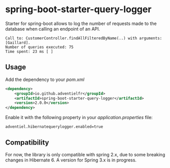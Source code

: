 # spring-boot-starter-query-logger

Starter for spring-boot allows to log the number of requests made to the database when calling an endpoint of an API.

```
Call to: CustomerController.findAllFilteredByName(..) with arguments: [Gaillard].
Number of queries executed: 75
Time spent: 23 ms [ ]  
```

## Usage

Add the dependency to your _pom.xml_

```xml
<dependency>
    <groupId>io.github.adventielfr</groupId>
    <artifactId>spring-boot-starter-query-logger</artifactId>
    <version>2.0.0</version>
</dependency>
```

Enable it with the following property in your _application.properties_ file:

```properties
adventiel.hibernatequerylogger.enabled=true
```

## Compatibility

For now, the library is only compatible with spring 2.x, due to some breaking changes in Hibernate 6.
A version for Spring 3.x is in progress.
